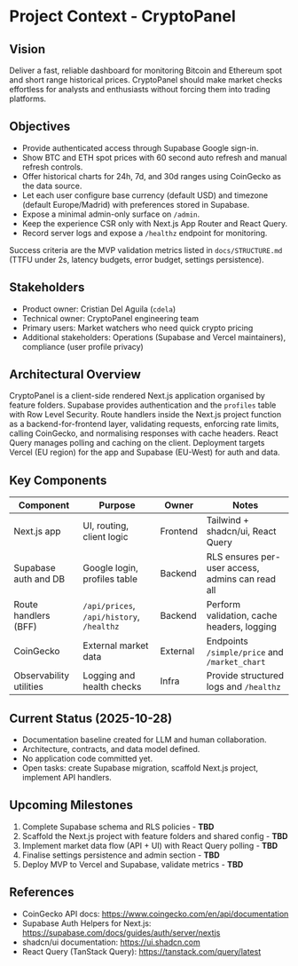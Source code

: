 # Project Context - CryptoPanel

## Vision
Deliver a fast, reliable dashboard for monitoring Bitcoin and Ethereum spot and short range historical prices. CryptoPanel should make market checks effortless for analysts and enthusiasts without forcing them into trading platforms.

## Objectives
- Provide authenticated access through Supabase Google sign-in.
- Show BTC and ETH spot prices with 60 second auto refresh and manual refresh controls.
- Offer historical charts for 24h, 7d, and 30d ranges using CoinGecko as the data source.
- Let each user configure base currency (default USD) and timezone (default Europe/Madrid) with preferences stored in Supabase.
- Expose a minimal admin-only surface on `/admin`.
- Keep the experience CSR only with Next.js App Router and React Query.
- Record server logs and expose a `/healthz` endpoint for monitoring.

Success criteria are the MVP validation metrics listed in `docs/STRUCTURE.md` (TTFU under 2s, latency budgets, error budget, settings persistence).

## Stakeholders
- Product owner: Cristian Del Aguila (`cdela`)
- Technical owner: CryptoPanel engineering team
- Primary users: Market watchers who need quick crypto pricing
- Additional stakeholders: Operations (Supabase and Vercel maintainers), compliance (user profile privacy)

## Architectural Overview
CryptoPanel is a client-side rendered Next.js application organised by feature folders. Supabase provides authentication and the `profiles` table with Row Level Security. Route handlers inside the Next.js project function as a backend-for-frontend layer, validating requests, enforcing rate limits, calling CoinGecko, and normalising responses with cache headers. React Query manages polling and caching on the client. Deployment targets Vercel (EU region) for the app and Supabase (EU-West) for auth and data.

## Key Components
| Component | Purpose | Owner | Notes |
|-----------|---------|-------|-------|
| Next.js app | UI, routing, client logic | Frontend | Tailwind + shadcn/ui, React Query |
| Supabase auth and DB | Google login, profiles table | Backend | RLS ensures per-user access, admins can read all |
| Route handlers (BFF) | `/api/prices`, `/api/history`, `/healthz` | Backend | Perform validation, cache headers, logging |
| CoinGecko | External market data | External | Endpoints `/simple/price` and `/market_chart` |
| Observability utilities | Logging and health checks | Infra | Provide structured logs and `/healthz` |

## Current Status (2025-10-28)
- Documentation baseline created for LLM and human collaboration.
- Architecture, contracts, and data model defined.
- No application code committed yet.
- Open tasks: create Supabase migration, scaffold Next.js project, implement API handlers.

## Upcoming Milestones
1. Complete Supabase schema and RLS policies - **TBD**
2. Scaffold the Next.js project with feature folders and shared config - **TBD**
3. Implement market data flow (API + UI) with React Query polling - **TBD**
4. Finalise settings persistence and admin section - **TBD**
5. Deploy MVP to Vercel and Supabase, validate metrics - **TBD**

## References
- CoinGecko API docs: https://www.coingecko.com/en/api/documentation
- Supabase Auth Helpers for Next.js: https://supabase.com/docs/guides/auth/server/nextjs
- shadcn/ui documentation: https://ui.shadcn.com
- React Query (TanStack Query): https://tanstack.com/query/latest
